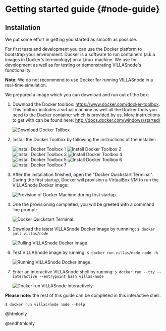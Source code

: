 # Getting started guide {#node-guide}

## Installation

We put some effort in getting you started as smooth as possible.

For first tests and development you can use the Docker platform to bootstrap your environment.
Docker is a software to run containers (a.k.a images in Docker's terminology) on a Linux machine.
We use for development as well as for testing or demonstrating VILLASnode's functionality.

**Note:** We do not recommend to use Docker for running VILLASnode in a real-time simulation.

We prepared a image which you can download and run out of the box:

1. Download the Docker toolbox: https://www.docker.com/docker-toolbox.
    This toolbox includes a virtual machine as well all the Docker tools you need to the Docker container which is provided by us.
     More instructions to get with can be found here: http://docs.docker.com/windows/started/
 
    ![Download Docker Tollbox](docker_toolbox_download.png)
 
2. Install the Docker Toolbox by following the instructions of the installer:

    ![Install Docker Toolbox 1](docker_toolbox_installer_1.png)
    ![Install Docker Toolbox 2](docker_toolbox_installer_2.png)
    ![Install Docker Toolbox 3](docker_toolbox_installer_3.png)
    ![Install Docker Toolbox 4](docker_toolbox_installer_4.png)
    ![Install Docker Toolbox 5](docker_toolbox_installer_5.png)
    ![Install Docker Toolbox 6](docker_toolbox_installer_6.png)
    ![Install Docker Toolbox 7](docker_toolbox_installer_7.png)

3. After the installation finished, open the "Docker Quickstart Terminal".  
    During the first startup, Docker will provision a VirtualBox VM to run the VILLASnode Docker image:

   ![Provision of Docker Machine during first startup.](docker_machine_provisioning.png)

4. One the provisioning completed, you will be greeted with a command line prompt:  

    ![Docker Quickstart Terminal.](docker_terminal.png)

5. Download the latest VILLASnode Docker image by runnning: `$ docker pull villas/node`  

   ![Pulling VILLASnode Docker image.](docker_pull.png)

6. Test VILLASnode image by running: `$ docker run villas/node node -h`

   ![Running VILLASnode Docker image.](docker_run.png)

7. Enter an interactive VILLASnode shell by running: ``$ docker run --tty --interactive --entrypoint bash villas/node``

    ![Docker run VILLASnode interactively](docker_run_interactive.png)

**Please note:** the rest of this guide can be completed in this interactive shell.

```
$ docker run villas/node node --help
```

@htmlonly
<script type="text/javascript" src="https://asciinema.org/a/dxahz9czmz2n5yh31rzctmhwj.js" id="asciicast-dxahz9czmz2n5yh31rzctmhwj" async></script>
@endhtmlonly
